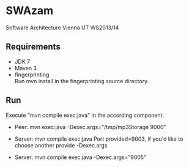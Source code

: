 SWAzam
======

Software Architecture Vienna UT WS2013/14


Requirements
------------

* JDK 7
* Maven 3
* fingerprinting<br/>
    Run mvn install in the fingerprinting source directory.


Run
---

Execute "mvn compile exec:java" in the according component.

* Peer: mvn exec:java -Dexec.args="/tmp/mp3Storage 9000"


* Server: 	mvn compile exec:java
			Port provided=9003, if you'd like to choose another provide -Dexec.args
* Server: 	mvn compile exec:java -Dexec.args="9005"